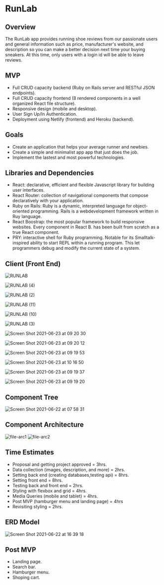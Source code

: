 # RunLab

## Overview
The RunLab app provides running shoe reviews from our passionate users and general information such as price, manufacturer's website, and description so you can make a better decision next time your buying sneakers. At this time, only users with a login id will be able to leave reviews.

## MVP
- Full CRUD capacity backend (Ruby on Rails server and RESTful JSON endpoints).
- Full CRUD capacity frontend (8 rendered components in a well organized React file structure).
- Responsive design (mobile and desktop).
- User Sign Up/In Authentication.
- Deployment using Netlify (frontend) and Heroku (backend).

## Goals 
- Create an application that helps your average runner and newbies.
- Create a simple and minimalist app app that just does the job.
- Implement the lastest and most powerful technologies. 

## Libraries and Dependencies
- React: declarative, efficient and flexible Javascript library for building user interfaces.
- React Router: collection of navigational components that compose declaratively with your application.
- Ruby on Rails: Ruby is a dynamic, interpreted language for object-oriented programming. Rails is a webdevelopment framework written in Ruy language.
- React Boostrap: the most popular framework to build responsive websites. Every component in React B. has been built from scratch as a true React component.
- PRY: interactive shell for Ruby programming. Notable for its Smalltalk-inspired ability to start REPL within a running program. This let programmers debug and modify the current state of a system.

## Client (Front End)

![RUNLAB](https://user-images.githubusercontent.com/82680108/123105004-6c30e200-d405-11eb-9714-f67feb4d31d6.png)

![RUNLAB (4)](https://user-images.githubusercontent.com/82680108/123105012-6e933c00-d405-11eb-89c7-632321e8aadb.png)

![RUNLAB (2)](https://user-images.githubusercontent.com/82680108/123104996-6c30e200-d405-11eb-9ad0-3c849b230d24.png)

![RUNLAB (11)](https://user-images.githubusercontent.com/82680108/123112363-a3a28d00-d40b-11eb-9276-59013ff0242b.png)

![RUNLAB (10)](https://user-images.githubusercontent.com/82680108/123110372-085ce800-d40a-11eb-9887-fe46eb33da4f.png)

![RUNLAB (3)](https://user-images.githubusercontent.com/82680108/123104992-6b984b80-d405-11eb-9015-14fb5d841188.png)


![Screen Shot 2021-06-23 at 09 20 30](https://user-images.githubusercontent.com/82680108/123103745-51aa3900-d404-11eb-8545-13e7e4ac74f7.png)

![Screen Shot 2021-06-23 at 09 20 12](https://user-images.githubusercontent.com/82680108/123103749-51aa3900-d404-11eb-9627-18b67586df64.png)

![Screen Shot 2021-06-23 at 09 19 53](https://user-images.githubusercontent.com/82680108/123103751-5242cf80-d404-11eb-8038-d5370a670992.png)

![Screen Shot 2021-06-23 at 10 16 50](https://user-images.githubusercontent.com/82680108/123113068-3f33fd80-d40c-11eb-8842-96b0d7134524.png)

![Screen Shot 2021-06-23 at 09 19 37](https://user-images.githubusercontent.com/82680108/123103753-5242cf80-d404-11eb-94c4-1297138bb4f6.png)

![Screen Shot 2021-06-23 at 09 19 20](https://user-images.githubusercontent.com/82680108/123103754-5242cf80-d404-11eb-9025-28138df47ee2.png)

## Component Tree

![Screen Shot 2021-06-22 at 07 58 31](https://user-images.githubusercontent.com/82680108/122920776-c0699280-d32f-11eb-9197-9c5ac2177357.png)

## Component Architecture

![file-arc1](https://user-images.githubusercontent.com/82680108/122945869-e2224400-d346-11eb-9ff1-88dc1c519861.png)
![file-arc2](https://user-images.githubusercontent.com/82680108/122945881-e4849e00-d346-11eb-897d-41e6da1f5719.png)


## Time Estimates
- Proposal and getting project approved = 3hrs.
- Data collection (images, description, and more) = 2hrs.
- Setting back end (creating databases,testing api)  = 8hrs.
- Setting front end = 8hrs.
- Testing back and front end = 2hrs.
- Styling with flexbox and grid = 4hrs.
- Media Queries (mobile and tablet) = 4hrs.
- Post MVP (hamburger menu and landing page) = 4hrs
- Revisiting styling = 2hrs.

## ERD Model
![Screen Shot 2021-06-22 at 16 39 18](https://user-images.githubusercontent.com/82680108/123000133-2c261c80-d37d-11eb-846f-ed0b7bcbccdb.png)

## Post MVP
- Landing page.
- Search bar.
- Hamburger menu.
- Shoping cart.

